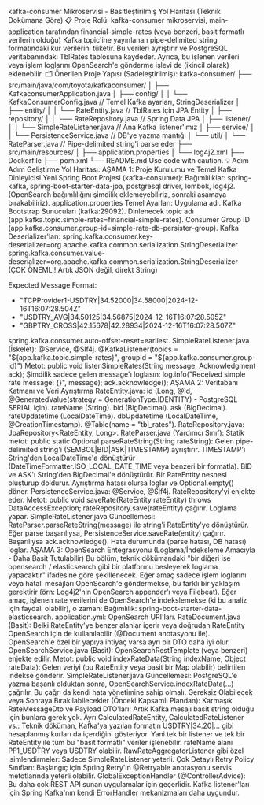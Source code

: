 kafka-consumer Mikroservisi - Basitleştirilmiş Yol Haritası (Teknik Dokümana Göre)
📋 Proje Rolü:
kafka-consumer mikroservisi, main-application tarafından financial-simple-rates (veya benzeri, basit formatlı verilerin olduğu) Kafka topic'ine yayınlanan pipe-delimited string formatındaki kur verilerini tüketir. Bu verileri ayrıştırır ve PostgreSQL veritabanındaki TblRates tablosuna kaydeder. Ayrıca, bu işlenen verileri veya işlem loglarını OpenSearch'e gönderme işlevi de (ikincil olarak) eklenebilir.
🗂️ Önerilen Proje Yapısı (Sadeleştirilmiş):
kafka-consumer/
├── src/main/java/com/toyota/kafkaconsumer/
│   ├── KafkaconsumerApplication.java
│   ├── config/
│   │   └── KafkaConsumerConfig.java // Temel Kafka ayarları, StringDeserializer
│   ├── entity/
│   │   └── RateEntity.java          // TblRates için JPA Entity
│   ├── repository/
│   │   └── RateRepository.java      // Spring Data JPA
│   ├── listener/
│   │   └── SimpleRateListener.java  // Ana Kafka listener'ımız
│   ├── service/
│   │   └── PersistenceService.java  // DB'ye yazma mantığı
│   └── util/
│       └── RateParser.java          // Pipe-delimited string'i parse eder
├── src/main/resources/
│   ├── application.properties
│   └── log4j2.xml
├── Dockerfile
├── pom.xml
└── README.md
Use code with caution.
💡 Adım Adım Geliştirme Yol Haritası:
AŞAMA 1: Proje Kurulumu ve Temel Kafka Dinleyicisi
Yeni Spring Boot Projesi (kafka-consumer):
Bağımlılıklar: spring-kafka, spring-boot-starter-data-jpa, postgresql driver, lombok, log4j2. (OpenSearch bağımlılığını şimdilik eklemeyebiliriz, sonraki aşamaya bırakabiliriz).
application.properties Temel Ayarları:
Uygulama adı.
Kafka Bootstrap Sunucuları (kafka:29092).
Dinlenecek topic adı (app.kafka.topic.simple-rates=financial-simple-rates).
Consumer Group ID (app.kafka.consumer.group-id=simple-rate-db-persister-group).
Kafka Deserializer'ları:
spring.kafka.consumer.key-deserializer=org.apache.kafka.common.serialization.StringDeserializer
spring.kafka.consumer.value-deserializer=org.apache.kafka.common.serialization.StringDeserializer (ÇOK ÖNEMLİ! Artık JSON değil, direkt String)

Expected Message Format:
- "TCPProvider1-USDTRY|34.52000|34.58000|2024-12-16T16:07:28.504Z"
- "USDTRY_AVG|34.50125|34.56875|2024-12-16T16:07:28.505Z"
- "GBPTRY_CROSS|42.15678|42.28934|2024-12-16T16:07:28.507Z"

spring.kafka.consumer.auto-offset-reset=earliest.
SimpleRateListener.java (İskelet):
@Service, @Slf4j.
@KafkaListener(topics = "${app.kafka.topic.simple-rates}", groupId = "${app.kafka.consumer.group-id}")
Metot: public void listenSimpleRates(String message, Acknowledgment ack);
Şimdilik sadece gelen message'ı loglasın: log.info("Received simple rate message: {}", message); ack.acknowledge();
AŞAMA 2: Veritabanı Katmanı ve Veri Ayrıştırma
RateEntity.java:
id (Long, @Id, @GeneratedValue(strategy = GenerationType.IDENTITY) - PostgreSQL SERIAL için).
rateName (String).
bid (BigDecimal).
ask (BigDecimal).
rateUpdatetime (LocalDateTime).
dbUpdatetime (LocalDateTime, @CreationTimestamp).
@Table(name = "tbl_rates").
RateRepository.java:
JpaRepository<RateEntity, Long>.
RateParser.java (Yardımcı Sınıf):
Statik metot: public static Optional<RateEntity> parseRateString(String rateString):
Gelen pipe-delimited string'i (SEMBOL|BID|ASK|TIMESTAMP) ayrıştırır.
TIMESTAMP'ı String'den LocalDateTime'a dönüştürür (DateTimeFormatter.ISO_LOCAL_DATE_TIME veya benzeri bir formatla).
BID ve ASK'ı String'den BigDecimal'e dönüştürür.
Bir RateEntity nesnesi oluşturup doldurur.
Ayrıştırma hatası olursa loglar ve Optional.empty() döner.
PersistenceService.java:
@Service, @Slf4j.
RateRepository'yi enjekte eder.
Metot: public void saveRate(RateEntity rateEntity) throws DataAccessException;
rateRepository.save(rateEntity) çağırır.
Loglama yapar.
SimpleRateListener.java Güncellemesi:
RateParser.parseRateString(message) ile string'i RateEntity'ye dönüştürür.
Eğer parse başarılıysa, PersistenceService.saveRate(entity) çağırır.
Başarılıysa ack.acknowledge(). Hata durumunda (parse hatası, DB hatası) loglar.
AŞAMA 3: OpenSearch Entegrasyonu (Loglama/İndeksleme Amacıyla - Daha Basit Tutulabilir)
Bu bölüm, teknik dökümandaki "bir diğeri ise opensearch / elasticsearch gibi bir platformu besleyerek loglama yapacaktır" ifadesine göre şekillenecek. Eğer amaç sadece işlem loglarını veya hatalı mesajları OpenSearch'e göndermekse, bu farklı bir yaklaşım gerektirir (örn: Log4j2'nin OpenSearch appender'ı veya Filebeat).
Eğer amaç, işlenen rate verilerini de OpenSearch'e indekslemekse (ki bu analiz için faydalı olabilir), o zaman:
Bağımlılık: spring-boot-starter-data-elasticsearch.
application.yml: OpenSearch URI'ları.
RateDocument.java (Basit):
Belki RateEntity'ye benzer alanlar içerir veya doğrudan RateEntity OpenSearch için de kullanılabilir (@Document anotasyonu ile). OpenSearch'e özel bir yapıya ihtiyaç varsa ayrı bir DTO daha iyi olur.
OpenSearchService.java (Basit):
OpenSearchRestTemplate (veya benzeri) enjekte edilir.
Metot: public void indexRateData(String indexName, Object rateData): Gelen veriyi (bu RateEntity veya basit bir Map olabilir) belirtilen indekse gönderir.
SimpleRateListener.java Güncellemesi:
PostgreSQL'e yazma başarılı olduktan sonra, OpenSearchService.indexRateData(...) çağrılır. Bu çağrı da kendi hata yönetimine sahip olmalı.
Gereksiz Olabilecek veya Sonraya Bırakılabilecekler (Önceki Kapsamlı Plandan):
Karmaşık RateMessageDto ve Payload DTO'ları: Artık Kafka mesajı basit string olduğu için bunlara gerek yok.
Ayrı CalculatedRateEntity, CalculatedRateListener vs.: Teknik döküman, Kafka'ya yazılan formatın USDTRY|34.20|... gibi hesaplanmış kurları da içerdiğini gösteriyor. Yani tek bir listener ve tek bir RateEntity ile tüm bu "basit formatlı" veriler işlenebilir. rateName alanı PF1_USDTRY veya USDTRY olabilir.
RawRateAggregatorListener gibi özel isimlendirmeler: Sadece SimpleRateListener yeterli.
Çok Detaylı Retry Policy Sınıfları: Başlangıç için Spring Retry'ın @Retryable anotasyonu servis metotlarında yeterli olabilir.
GlobalExceptionHandler (@ControllerAdvice): Bu daha çok REST API sunan uygulamalar için geçerlidir. Kafka listener'ları için Spring Kafka'nın kendi ErrorHandler mekanizmaları daha uygundur.